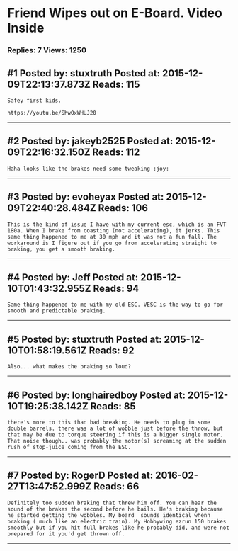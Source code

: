 # Friend Wipes out on E-Board. Video Inside

### Replies: 7 Views: 1250

## \#1 Posted by: stuxtruth Posted at: 2015-12-09T22:13:37.873Z Reads: 115

```
Safey first kids. 

https://youtu.be/ShwOxWHUJ20
```

---
## \#2 Posted by: jakeyb2525 Posted at: 2015-12-09T22:16:32.150Z Reads: 112

```
Haha looks like the brakes need some tweaking :joy:
```

---
## \#3 Posted by: evoheyax Posted at: 2015-12-09T22:40:28.484Z Reads: 106

```
This is the kind of issue I have with my current esc, which is an FVT 180a. When I brake from coasting (not accelerating), it jerks. This same thing happened to me at 30 mph and it was not a fun fall. The workaround is I figure out if you go from accelerating straight to braking, you get a smooth braking.
```

---
## \#4 Posted by: Jeff Posted at: 2015-12-10T01:43:32.955Z Reads: 94

```
Same thing happened to me with my old ESC. VESC is the way to go for smooth and predictable braking.
```

---
## \#5 Posted by: stuxtruth Posted at: 2015-12-10T01:58:19.561Z Reads: 92

```
Also... what makes the braking so loud?
```

---
## \#6 Posted by: longhairedboy Posted at: 2015-12-10T19:25:38.142Z Reads: 85

```
there's more to this than bad breaking. He needs to plug in some double barrels. there was a lot of wobble just before the throw, but that may be due to torque steering if this is a bigger single motor. That noise though.. was probably the motor(s) screaming at the sudden rush of stop-juice coming from the ESC.
```

---
## \#7 Posted by: RogerD Posted at: 2016-02-27T13:47:52.999Z Reads: 66

```
Definitely too sudden braking that threw him off. You can hear the sound of the brakes the second before he bails. He's braking because he started getting the wobbles. My board  sounds identical whenn braking ( much like an electric train). My Hobbywing ezrun 150 brakes smoothly but if you hit full brakes like he probably did, and were not prepared for it you'd get thrown off.
```

---

